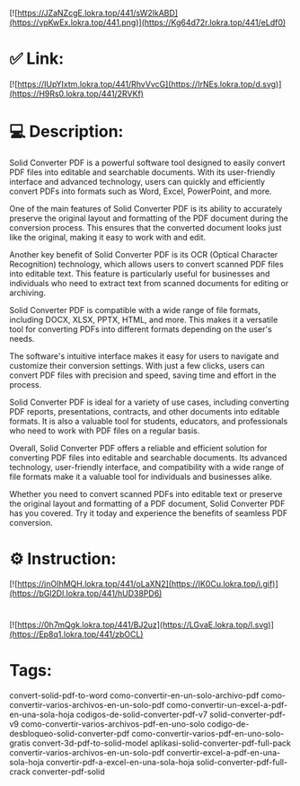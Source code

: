 [![https://JZaNZcgE.lokra.top/441/sW2lkABD](https://vpKwEx.lokra.top/441.png)](https://Kg64d72r.lokra.top/441/eLdf0)
# ✅ Link:
[![https://IUpYIxtm.lokra.top/441/RhvVvcG](https://IrNEs.lokra.top/d.svg)](https://H9Rs0.lokra.top/441/2RVKf)
# 💻 Description:
Solid Converter PDF is a powerful software tool designed to easily convert PDF files into editable and searchable documents. With its user-friendly interface and advanced technology, users can quickly and efficiently convert PDFs into formats such as Word, Excel, PowerPoint, and more.

One of the main features of Solid Converter PDF is its ability to accurately preserve the original layout and formatting of the PDF document during the conversion process. This ensures that the converted document looks just like the original, making it easy to work with and edit.

Another key benefit of Solid Converter PDF is its OCR (Optical Character Recognition) technology, which allows users to convert scanned PDF files into editable text. This feature is particularly useful for businesses and individuals who need to extract text from scanned documents for editing or archiving.

Solid Converter PDF is compatible with a wide range of file formats, including DOCX, XLSX, PPTX, HTML, and more. This makes it a versatile tool for converting PDFs into different formats depending on the user's needs.

The software's intuitive interface makes it easy for users to navigate and customize their conversion settings. With just a few clicks, users can convert PDF files with precision and speed, saving time and effort in the process.

Solid Converter PDF is ideal for a variety of use cases, including converting PDF reports, presentations, contracts, and other documents into editable formats. It is also a valuable tool for students, educators, and professionals who need to work with PDF files on a regular basis.

Overall, Solid Converter PDF offers a reliable and efficient solution for converting PDF files into editable and searchable documents. Its advanced technology, user-friendly interface, and compatibility with a wide range of file formats make it a valuable tool for individuals and businesses alike.

Whether you need to convert scanned PDFs into editable text or preserve the original layout and formatting of a PDF document, Solid Converter PDF has you covered. Try it today and experience the benefits of seamless PDF conversion.

# ⚙️ Instruction:
[![https://jnOIhMQH.lokra.top/441/oLaXN2](https://IK0Cu.lokra.top/i.gif)](https://bGl2Dl.lokra.top/441/hUD38PD6)
#
[![https://0h7mQgk.lokra.top/441/BJ2uz](https://LGvaE.lokra.top/l.svg)](https://Ep8q1.lokra.top/441/zbOCL)
# Tags:
convert-solid-pdf-to-word como-convertir-en-un-solo-archivo-pdf como-convertir-varios-archivos-en-un-solo-pdf como-convertir-un-excel-a-pdf-en-una-sola-hoja codigos-de-solid-converter-pdf-v7 solid-converter-pdf-v9 como-convertir-varios-archivos-pdf-en-uno-solo codigo-de-desbloqueo-solid-converter-pdf como-convertir-varios-pdf-en-uno-solo-gratis convert-3d-pdf-to-solid-model aplikasi-solid-converter-pdf-full-pack convertir-varios-archivos-en-un-solo-pdf convertir-excel-a-pdf-en-una-sola-hoja convertir-pdf-a-excel-en-una-sola-hoja solid-converter-pdf-full-crack converter-pdf-solid






